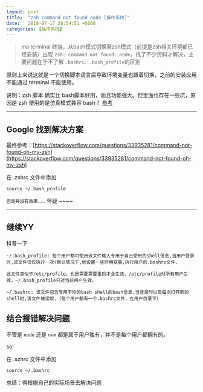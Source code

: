 ```yaml
---
layout: post
title:  "zsh command not found node [操作系统]"
date:   2018-07-17 20:54:51 +0800
categories: [操作系统]
---
```



> ma terminal 终端，从bash模式切换至zsh模式（前提是zsh相关环境都已经安装）出现 `zsh: command not found: node`，找了不少资料才解决，主要问题在于不了解 `.bashrc`、`.bash_profile`的区别


原则上来说这就是一个切换脚本语言后导致环境变量也跟着切换，之前的安装应用不能通过 terminal 不能使用。

说明：zsh 脚本 确实比 bash脚本好用，而且功能强大。但里面也存在一些坑，原因是 zsh 使用的是仿真模式兼容 bash？ [参考](https://www.xshell.net/shell/bash_zsh.html)

---

## Google 找到解决方案

最终参考：[https://stackoverflow.com/questions/33935281/command-not-found-oh-my-zsh](https://stackoverflow.com/questions/33935281/command-not-found-oh-my-zsh)


在 .zshrc 文件中添加

```
source ~/.bash_profile
```

`但是并没有效果`.....  怀疑 ~~~~

---

## 继续YY

科普一下

```
~/.bash_profile: 每个用户都可使用该文件输入专用于自己使用的shell信息,当用户登录时,该文件仅仅执行一次!默认情况下,他设置一些环境变量,执行用户的.bashrc文件.

此文件类似于/etc/profile，也是需要需要重启才会生效，/etc/profile对所有用户生效，~/.bash_profile只对当前用户生效。

~/.bashrc: 该文件包含专用于你的bash shell的bash信息,当登录时以及每次打开新的shell时,该文件被读取.（每个用户都有一个.bashrc文件，在用户目录下）

```


## 结合报错解决问题

不管是 `node` 还是 `nvm` 都是属于用户独有，并不是每个用户都拥有的。

so:

在 .szhrc 文件中添加
```
source ~/.bashrc
```


总结：得根据自己的实际场景去解决问题




